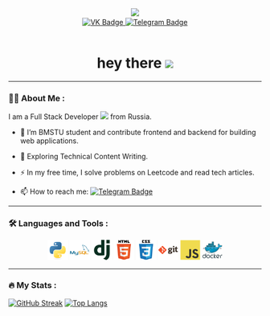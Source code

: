 <div id="header" align="center">
  <img src="https://media.giphy.com/media/5eLDrEaRGHegx2FeF2/giphy.gif" width="200"/>
</div>
<div id="badges" align="center">
  <a href="https://vk.com/damirbarashev">
    <img src="https://img.shields.io/badge/VK-blue?style=for-the-badge&logo=vk&logoColor=white" alt="VK Badge"/>
  </a>
  <a href="https://t.me/damirbarashev">
    <img src="https://img.shields.io/badge/Telegram-blue?style=for-the-badge&logo=telegram&logoColor=white" alt="Telegram Badge"/>
  </a>
</div>
<div align="center">
    <img src="https://komarev.com/ghpvc/?username=barashevdamir&style=flat-square&color=blue" alt=""/>
</div>
<h1 align="center">
  hey there
  <img src="https://media.giphy.com/media/hvRJCLFzcasrR4ia7z/giphy.gif" width="30px"/>
</h1>

---

### :man_technologist: About Me :
I am a Full Stack Developer <img src="https://media.giphy.com/media/WUlplcMpOCEmTGBtBW/giphy.gif" width="30"> from Russia.
- :telescope: I’m BMSTU student and contribute frontend and backend for building web applications.

- :seedling: Exploring Technical Content Writing.

- :zap: In my free time, I solve problems on Leetcode and read tech articles.

- :mailbox: How to reach me: [![Telegram Badge](https://img.shields.io/badge/-damirbarashev-blue?style=flat&logo=Telegram&logoColor=white)](https://t.me/damirbarashev)

---

### :hammer_and_wrench: Languages and Tools :
<p align="center">
  <img src="https://github.com/devicons/devicon/blob/master/icons/python/python-original.svg" alt="Python" title="Python" width="40" height="40"/>
  <img src="https://github.com/devicons/devicon/blob/master/icons/mysql/mysql-original-wordmark.svg" alt="SQL" title="SQL" width="40" height="40"/>
  <img src="https://github.com/devicons/devicon/blob/master/icons/django/django-plain.svg" alt="Django" title="Django" width="40" height="40"/>
  <img src="https://github.com/devicons/devicon/blob/master/icons/html5/html5-original-wordmark.svg" alt="HTML" title="HTML" width="40" height="40"/>
  <img src="https://github.com/devicons/devicon/blob/master/icons/css3/css3-original-wordmark.svg" alt="CSS" title="CSS" width="40" height="40"/>
  <img src="https://github.com/devicons/devicon/blob/master/icons/git/git-original-wordmark.svg" alt="Git" title="Git" width="40" height="40"/>
  <img src="https://github.com/devicons/devicon/blob/master/icons/javascript/javascript-original.svg" alt="JavaScript" title="JavaScript" width="40" height="40"/>
  <img src="https://github.com/devicons/devicon/blob/master/icons/docker/docker-original-wordmark.svg" alt="Docker" title="Docker" width="40" height="40"/>
</p>

---

### :fire: My Stats :

[![GitHub Streak](http://github-readme-streak-stats.herokuapp.com?user=barashevdamir&theme=dark&background=000000)](https://git.io/streak-stats)
[![Top Langs](https://github-readme-stats.vercel.app/api/top-langs/?username=barashevdamir&layout=compact&theme=vision-friendly-dark)](https://github.com/anuraghazra/github-readme-stats)

